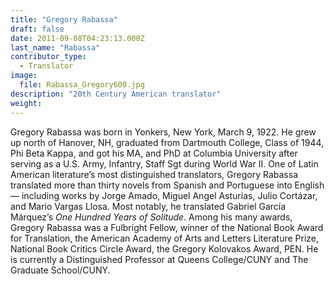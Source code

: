 ```yaml
---
title: "Gregory Rabassa"
draft: false
date: 2011-09-08T04:23:13.000Z
last_name: "Rabassa"
contributor_type:
  - Translator
image:
  file: Rabassa_Gregory600.jpg
description: "20th Century American translator"
weight:
---
```


Gregory Rabassa was born in Yonkers, New York, March 9, 1922. He grew up north of Hanover, NH, graduated from Dartmouth College, Class of 1944, Phi Beta Kappa, and got his MA, and PhD at Columbia University after serving as a U.S. Army, Infantry, Staff Sgt during World War II. One of Latin American literature’s most distinguished translators, Gregory Rabassa translated more than thirty novels from Spanish and Portuguese into English — including works by Jorge Amado, Miguel Angel Asturias, Julio Cortázar, and Mario Vargas Llosa. Most notably, he translated Gabriel García Márquez’s _One Hundred Years of Solitude_. Among his many awards, Gregory Rabassa was a Fulbright Fellow, winner of the National Book Award for Translation, the American Academy of Arts and Letters Literature Prize, National Book Critics Circle Award, the Gregory Kolovakos Award, PEN. He is currently a Distinguished Professor at Queens College/CUNY and The Graduate School/CUNY.

